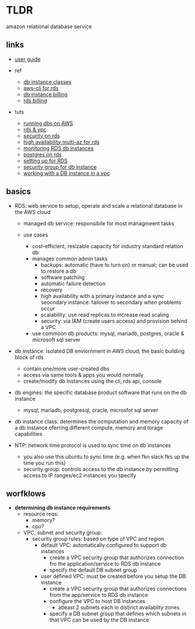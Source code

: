 # TLDR

amazon relational database service

## links

- [user guide](https://docs.aws.amazon.com/AmazonRDS/latest/UserGuide/Welcome.html)
- ref
  - [db instance classes](https://docs.aws.amazon.com/AmazonRDS/latest/UserGuide/Concepts.DBInstanceClass.html)
  - [aws-cli for rds](https://docs.aws.amazon.com/cli/latest/reference/rds/index.html)
  - [db instance billing](https://docs.aws.amazon.com/AmazonRDS/latest/UserGuide/User_DBInstanceBilling.html)
  - [rds billing](https://aws.amazon.com/rds/pricing)

- tuts
  - [running dbs on AWS](http://aws.amazon.com/running_databases/)
  - [rds & vpc](https://docs.aws.amazon.com/AmazonRDS/latest/UserGuide/USER_VPC.html)
  - [security on rds](https://docs.aws.amazon.com/AmazonRDS/latest/UserGuide/UsingWithRDS.html)
  - [high availability multi-az for rds](https://docs.aws.amazon.com/AmazonRDS/latest/UserGuide/Concepts.MultiAZ.html)
  - [monitoring RDS db instances](https://docs.aws.amazon.com/AmazonRDS/latest/UserGuide/CHAP_Monitoring.html)
  - [postgres on rds](https://docs.aws.amazon.com/AmazonRDS/latest/UserGuide/CHAP_PostgreSQL.html)
  - [setting up for RDS](https://docs.aws.amazon.com/AmazonRDS/latest/UserGuide/CHAP_SettingUp.html)
  - [security group for db instance](https://docs.aws.amazon.com/AmazonRDS/latest/UserGuide/CHAP_SettingUp.html#CHAP_SettingUp.SecurityGroup)
  - [working with a DB instance in a vpc](https://docs.aws.amazon.com/AmazonRDS/latest/UserGuide/USER_VPC.WorkingWithRDSInstanceinaVPC.html#Overview.RDSVPC.Create)

## basics

- RDS: web service to setup, operate and scale a relational database in the AWS cloud
  - managed db service: responsibile for most managmeent tasks

  - use cases
    - cost-efficient, resizable capacity for industry standard relation db
    - manages common admin tasks
      - backups: automatic (have to turn on) or manual; can be used to restore a db
      - software patching
      - automatic failure detection
      - recovery
      - high availability with a primary instance and a sync seocndary instance: failover to secondary when problems occur
      - scalability: use read replicas to increase read scaling
      - security: via IAM (create users access) and provision behind a VPC
    - use commoon db products: mysql, mariadb, postgres, oracle & microsoft sql server
- db instance: isolated DB enviornment in AWS cloud; the basic building block of rds
  - contain one/more user-created dbs
  - access via same tools & apps you would normally
  - create/modify db instances using the cli, rds api, console
- db engines: the specific database product software that runs on the db instance
  - mysql, mariadb, postgresql, oracle, microsfot sql server

- db instance class: determines the ocmputation and memory capacity of a db instance oferring different compute, memory and torage capabilities
- NTP: network time protocol is used to sync time on db instances
  - you also use this ubuntu to sync time (e.g. when fkn slack fks up the time you run this)
  - security group: controls access to the db instance by permitting access to IP ranges/ec2 instances you specify

## worfklows

- **determining db instance requirements**
  - resource reqs:
    - memory?
    - cpu?
  - VPC, subnet and security group:
    - security group rules: based on type of VPC and region
      - default VPC: automatically configured to support db instances
        - create a VPC security group that authorizes connection fro the application/service to RDS db instance
        - specify the default DB subnet group
      - user defined VPC: must be created before you setup the DB instance
        - create a VPC security group that authorizes connections from the app/service to RDS db instance
        - configure the VPC to host DB instances
          - atleast 2 subnets each in distinct availablity zones
        - specify a DB subnet group  that defines which subnets in that VPC can be used by the DB instance
